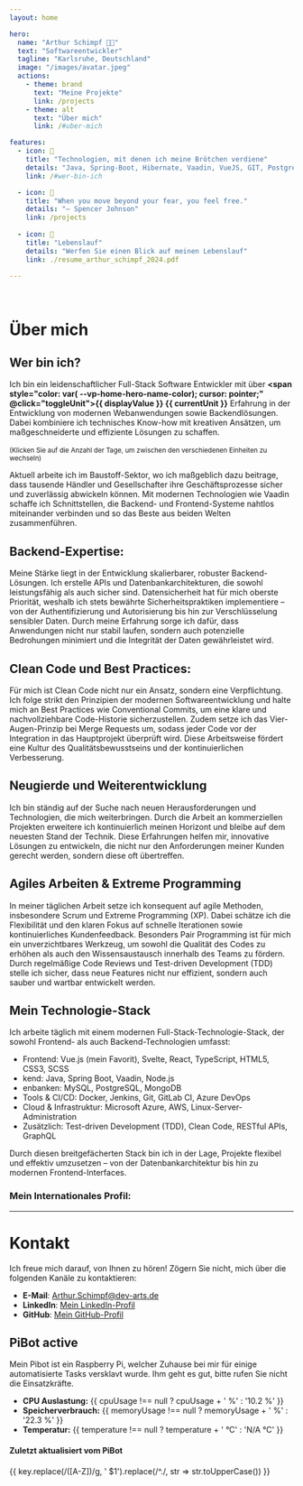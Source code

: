 ```yaml
---
layout: home

hero:
  name: "Arthur Schimpf 🤞🏻"
  text: "Softwareentwickler"
  tagline: "Karlsruhe, Deutschland"
  image: "/images/avatar.jpeg"
  actions:
    - theme: brand
      text: "Meine Projekte"
      link: /projects
    - theme: alt
      text: "Über mich"
      link: /#uber-mich

features:
  - icon: 🍞
    title: "Technologien, mit denen ich meine Brötchen verdiene"
    details: "Java, Spring-Boot, Hibernate, Vaadin, VueJS, GIT, Postgres"
    link: /#wer-bin-ich

  - icon: 🌙
    title: "When you move beyond your fear, you feel free."
    details: "– Spencer Johnson"
    link: /projects
    
  - icon: 📜
    title: "Lebenslauf"
    details: "Werfen Sie einen Blick auf meinen Lebenslauf"
    link: ./resume_arthur_schimpf_2024.pdf

---
```


<script setup>
import { VPTeamMembers } from 'vitepress/theme';
import { ref, onMounted } from 'vue';

const startDate = new Date('2019-09-02');
const today = new Date();
const diffTime = Math.abs(today - startDate);

const daysOfExperience = Math.ceil(diffTime / (1000 * 60 * 60 * 24));
const minutesOfExperience = Math.ceil(diffTime / (1000 * 60));
const yearsOfExperience = (diffTime / (1000 * 60 * 60 * 24 * 365)).toFixed(2);
const monthsOfExperience = Math.ceil(diffTime / (1000 * 60 * 60 * 24 * 30));

const currentUnit = ref('days');
const displayValue = ref(daysOfExperience);

const members = [
  {
    avatar: 'https://www.github.com/iqwrwq.png',
    name: 'iqwrwq',
    title: 'Software Developer',
    links: [
      { icon: 'github', link: 'https://github.com/iqwrwq' },
      { icon: 'twitter', link: 'https://twitter.com/iqwrwq' }
    ]
  },
];

const toggleUnit = () => {
  if (currentUnit.value === 'days') {
    currentUnit.value = 'minutes';
    displayValue.value = minutesOfExperience;
  } else if (currentUnit.value === 'minutes') {
    currentUnit.value = 'years';
    displayValue.value = yearsOfExperience;
  } else if (currentUnit.value === 'years') {
    currentUnit.value = 'months';
    displayValue.value = monthsOfExperience;
  } else if (currentUnit.value === 'months') {
    currentUnit.value = 'days';
    displayValue.value = daysOfExperience;
  }
};

const cpuUsage = ref(null);
const memoryUsage = ref(null);
const temperature = ref(null);

const fetchPiStatus = async () => {
  try {
    const response = await fetch('http://93.216.68.110:5000/status');
    const data = await response.json();
    cpuUsage.value = data.cpu;
    memoryUsage.value = data.memory;
    temperature.value = data.temp;
  } catch (error) {
    console.error('Error fetching Raspberry Pi status:', error);
  }
};

const statuses = {
  schlafzimmerLicht: ref('offline'),
  nightlyBuild: ref('online'),
  wohnzimmerVorhänge: ref('offline'),
  wohnungHeizung: ref('online'),
  dailyUpdate: ref('online'),
};

onMounted(() => {
    const script = document.createElement('script');
    script.src = 'https://open.spotify.com/embed/iframe-api/v1';
    script.async = true;
    document.head.appendChild(script);
    fetchPiStatus();
});
</script>



<br>

# Über mich

## Wer bin ich?

Ich bin ein leidenschaftlicher Full-Stack Software Entwickler mit über **<span style="color: var(
--vp-home-hero-name-color); cursor: pointer;" @click="toggleUnit">{{ displayValue }} {{ currentUnit }}</span>**
Erfahrung in der Entwicklung von modernen Webanwendungen sowie Backendlösungen. Dabei kombiniere ich technisches 
Know-how mit kreativen Ansätzen, um maßgeschneiderte und effiziente Lösungen zu schaffen.
<br><br><small>(Klicken Sie auf die Anzahl der Tage, um zwischen den verschiedenen Einheiten zu wechseln)</small>

Aktuell arbeite ich im Baustoff-Sektor, wo ich maßgeblich dazu beitrage, dass tausende Händler und 
Gesellschafter ihre Geschäftsprozesse sicher und zuverlässig abwickeln können. Mit modernen Technologien 
wie Vaadin schaffe ich Schnittstellen, die Backend- und Frontend-Systeme nahtlos miteinander verbinden und so 
das Beste aus beiden Welten zusammenführen.

## **Backend-Expertise:**  
Meine Stärke liegt in der Entwicklung skalierbarer, robuster Backend-Lösungen. Ich erstelle APIs 
und Datenbankarchitekturen, die sowohl leistungsfähig als auch sicher sind. Datensicherheit hat für 
mich oberste Priorität, weshalb ich stets bewährte Sicherheitspraktiken implementiere – von der Authentifizierung 
und Autorisierung bis hin zur Verschlüsselung sensibler Daten. Durch meine Erfahrung sorge ich dafür, dass Anwendungen 
nicht nur stabil laufen, sondern auch potenzielle Bedrohungen minimiert und die Integrität der Daten gewährleistet 
wird.


## **Clean Code und Best Practices:**  
Für mich ist Clean Code nicht nur ein Ansatz, sondern eine Verpflichtung. Ich folge strikt den Prinzipien der modernen 
Softwareentwicklung und halte mich an Best Practices wie Conventional Commits, um eine klare und nachvollziehbare 
Code-Historie sicherzustellen. Zudem setze ich das Vier-Augen-Prinzip bei Merge Requests um, sodass jeder Code vor 
der Integration in das Hauptprojekt überprüft wird. Diese Arbeitsweise fördert eine Kultur des Qualitätsbewusstseins 
und der kontinuierlichen Verbesserung.


## **Neugierde und Weiterentwicklung**
Ich bin ständig auf der Suche nach neuen Herausforderungen und Technologien, die mich weiterbringen. 
Durch die Arbeit an kommerziellen Projekten erweitere ich kontinuierlich meinen Horizont und bleibe auf
dem neuesten Stand der Technik. Diese Erfahrungen helfen mir, innovative Lösungen zu entwickeln, die nicht nur
den Anforderungen meiner Kunden gerecht werden, sondern diese oft übertreffen.

## **Agiles Arbeiten & Extreme Programming**

In meiner täglichen Arbeit setze ich konsequent auf agile Methoden, insbesondere Scrum und Extreme Programming (XP). 
Dabei schätze ich die Flexibilität und den klaren Fokus auf schnelle Iterationen sowie kontinuierliches Kundenfeedback. 
Besonders Pair Programming ist für mich ein unverzichtbares Werkzeug, um sowohl die Qualität des Codes zu erhöhen als 
auch den Wissensaustausch innerhalb des Teams zu fördern. Durch regelmäßige Code Reviews und 
Test-driven Development (TDD) stelle ich sicher, dass neue Features nicht nur effizient, sondern auch sauber 
und wartbar entwickelt werden.

## **Mein Technologie-Stack**

Ich arbeite täglich mit einem modernen Full-Stack-Technologie-Stack, der sowohl Frontend- als auch 
Backend-Technologien umfasst:
- Frontend: Vue.js (mein Favorit), Svelte, React, TypeScript, HTML5, CSS3, SCSS
- kend: Java, Spring Boot, Vaadin, Node.js
- enbanken: MySQL, PostgreSQL, MongoDB
- Tools & CI/CD: Docker, Jenkins, Git, GitLab CI, Azure DevOps
- Cloud & Infrastruktur: Microsoft Azure, AWS, Linux-Server-Administration
- Zusätzlich: Test-driven Development (TDD), Clean Code, RESTful APIs, GraphQL

Durch diesen breitgefächerten Stack bin ich in der Lage, Projekte flexibel und effektiv umzusetzen – 
von der Datenbankarchitektur bis hin zu modernen Frontend-Interfaces.
### Mein Internationales Profil:

<VPTeamMembers size="small" :members="members" />

---

# Kontakt

Ich freue mich darauf, von Ihnen zu hören! Zögern Sie nicht, mich über die folgenden Kanäle zu kontaktieren:

- **E-Mail**: [Arthur.Schimpf@dev-arts.de](mailto:Arthur.schimpf@gmx.de)
- **LinkedIn**: [Mein LinkedIn-Profil](https://www.linkedin.com/in/dein-profil)
- **GitHub**: [Mein GitHub-Profil](https://github.com/dein-nutzername)

## PiBot <Badge type="tip">active</Badge>

Mein Pibot ist ein Raspberry Pi, welcher Zuhause bei mir für einige automatisierte Tasks versklavt wurde. Ihm geht es
gut, bitte rufen Sie nicht die Einsatzkräfte.

- **CPU Auslastung:** {{ cpuUsage !== null ? cpuUsage + ' %' : '10.2 %' }}
- **Speicherverbrauch:** {{ memoryUsage !== null ? memoryUsage + ' %' : '22.3 %' }}
- **Temperatur:** {{ temperature !== null ? temperature + ' °C' : 'N/A °C' }}

#### Zuletzt aktualisiert vom PiBot
<div style="margin-top: 20px;">
    <Badge 
      v-for="(status, key) in statuses" 
      :key="key" 
      :type="status.value === 'online' ? 'tip' : 'danger'">
      <span>{{ key.replace(/([A-Z])/g, ' $1').replace(/^./, str => str.toUpperCase()) }}</span>
    </Badge>
</div>

  